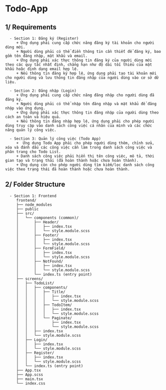 # Todo-App

## 1/ Requirements
      - Section 1: Đăng ký (Register)
         + Ứng dụng phải cung cấp chức năng đăng ký tài khoản cho người dùng mới.
         + Người dùng phải có thể điền thông tin cần thiết để đăng ký, bao gồm tên đăng nhập, mật khẩu và email.
         + Ứng dụng phải xác thực thông tin đăng ký của người dùng mới theo các quy tắc nhất định, chẳng hạn như độ dài tối thiểu của mật khẩu hoặc định dạng email hợp lệ.
         + Nếu thông tin đăng ký hợp lệ, ứng dụng phải tạo tài khoản mới cho người dùng và lưu thông tin đăng nhập của người dùng vào cơ sở dữ liệu.

      - Section 2: Đăng nhập (Login)
         + Ứng dụng phải cung cấp chức năng đăng nhập cho người dùng đã đăng ký.
         + Người dùng phải có thể nhập tên đăng nhập và mật khẩu để đăng nhập vào ứng dụng.
         + Ứng dụng phải xác thực thông tin đăng nhập của người dùng theo cách an toàn và hiệu quả.
         + Nếu thông tin đăng nhập hợp lệ, ứng dụng phải cho phép người dùng truy cập vào danh sách công việc cá nhân của mình và các chức năng quản lý công việc.
         
      - Section 3: Quản lý công việc (Todo App)
         +  Ứng dụng Todo App phải cho phép người dùng thêm, chỉnh sửa, xóa và đánh dấu các công việc cần làm trong danh sách công việc và phân trang cho Todo List.
         + Danh sách công việc phải hiển thị tên công việc, mô tả, thời gian tạo và trạng thái (đã hoàn thành hoặc chưa hoàn thành).
         + Ứng dụng còn cho phép người dùng tìm kiếm/lọc danh sách công việc theo trạng thái đã hoàn thành hoặc chưa hoàn thành.

## 2/ Folder Structure
      - Section 1: Frontend
         frontend/
         ├── node_modules
         ├── public
         ├── src/
         │   └── components (common)/
         │       ├── Header/
         │       │   ├── index.tsx
         │       │   └── style.module.scss
         │       ├── Footer/
         │       │   ├── index.tsx
         │       │   └── style.module.scss
         │       ├── FormField/
         │       │   ├── index.tsx
         │       │   └── style.module.scss
         │       ├── NotFound/
         │       │   ├── index.tsx
         │       │   └── style.module.scss
         │       └── index.ts (entry point)
         ├── screens/
         │   ├── TodoList/
         │   │   ├── components/
         │   │   │   ├── Title/
         │   │   │   │   ├── index.tsx
         │   │   │   │   └── style.module.scss
         │   │   │   ├── TodoItem/
         │   │   │   │   ├── index.tsx
         │   │   │   │   └── style.module.scss
         │   │   │   └── Paginate/
         │   │   │       ├── index.tsx
         │   │   │       └── style.module.scss
         │   │   ├── index.tsx
         │   │   └── style.module.scss
         │   ├── Login/
         │   │   ├── index.tsx
         │   │   └── style.module.scss
         │   ├── Register/
         │   │   ├── index.tsx
         │   │   └── style.module.scss
         │   └── index.ts (entry point)
         ├── App.tsx
         ├── App.scss
         ├── main.tsx
         └── index.css
